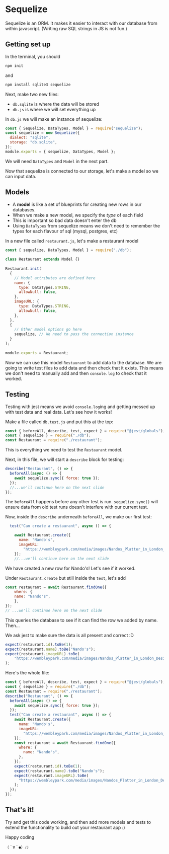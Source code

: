 # Sequelize
Sequelize is an ORM. It makes it easier to interact with our database from within javascript. (Writing raw SQL strings in JS is not fun.)


## Getting set up
In the terminal, you should
```js
npm init
```
and
```js
npm install sqlite3 sequelize
```

Next, make two new files:
 - `db.sqlite` is where the data will be stored
 - `db.js` is where we will set everything up

In `db.js` we will make an instance of sequelize:
```js
const { Sequelize, DataTypes, Model } = require("sequelize");
const sequelize = new Sequelize({
  dialect: "sqlite",
  storage: "db.sqlite",
});
module.exports = { sequelize, DataTypes, Model };
```
We will need `DataTypes` and `Model` in the next part.

Now that sequelize is connected to our storage, let's make a model so we can input data.


## Models
 - A **model** is like a set of blueprints for creating new rows in our databases.
 - When we make a new model, we specify the *type* of each field
 - This is important so bad data doesn't enter the db
 - Using `DataTypes` from sequelize means we don't need to remember the types for each flavour of sql (mysql, postgres, etc)

In a new file called `restaurant.js`, let's make a restaurant model
```js
const { sequelize, DataTypes, Model } = require("./db");
 
class Restaurant extends Model {}
 
Restaurant.init(
  {
    // Model attributes are defined here
    name: {
      type: DataTypes.STRING,
      allowNull: false,
    },
    imageURL: {
      type: DataTypes.STRING,
      allowNull: false,
    },
  },
  {
    // Other model options go here
    sequelize, // We need to pass the connection instance
  }
);
 
module.exports = Restaurant;
```

Now we can use this model `Restaurant` to add data to the database. We are going to write test files to add data and then check that it exists. This means we don't need to manually add and then `console.log` to check that it worked.


## Testing
Testing with jest means we avoid `console.log`ing and getting messed up with test data and real data. Let's see how it works!


Make a file called `db.test.js` and put this at the top:

```js
const { beforeAll, describe, test, expect } = require("@jest/globals");
const { sequelize } = require("./db");
const Restaurant = require("./restaurant");
```
This is everything we need to test the `Restaurant` model.

Next, in this file, we will start a `describe` block for testing:
```js
describe("Restaurant", () => {
  beforeAll(async () => {
    await sequelize.sync({ force: true });
  });
  //...we'll continue here on the next slide
});
```
The `beforeAll` happens before any other test is run. `sequelize.sync()` will ensure data from old test runs doesn't interfere with our current test.

Now, inside the `describe` underneath `beforeAll`, we make our first test:
```js
  test("Can create a restaurant", async () => {

    await Restaurant.create({
      name: "Nando's",
      imageURL:
        "https://wembleypark.com/media/images/Nandos_Platter_in_London_Designer_.2e16d0ba.fill-496x279.png",
    });
    //...we'll continue here on the next slide
```
We have created a new row for Nando's! Let's see if it worked.

Under `Restaurant.create` but still inside the `test`, let's add
```js
const restaurant = await Restaurant.findOne({
    where: {
    name: "Nando's",
    },
});
// ...we'll continue here on the next slide
```
This queries the database to see if it can find the row we added by name. Then...

We ask jest to make sure the data is all present and correct :D
```js
expect(restaurant.id).toBe(1);
expect(restaurant.name).toBe("Nando's");
expect(restaurant.imageURL).toBe(
    "https://wembleypark.com/media/images/Nandos_Platter_in_London_Designer_.2e16d0ba.fill-496x279.png"
);
```

Here's the whole file:
```js
const { beforeAll, describe, test, expect } = require("@jest/globals");
const { sequelize } = require("./db");
const Restaurant = require("./restaurant");
describe("Restaurant", () => {
  beforeAll(async () => {
    await sequelize.sync({ force: true });
  });
  test("Can create a restaurant", async () => {
    await Restaurant.create({
      name: "Nando's",
      imageURL:
        "https://wembleypark.com/media/images/Nandos_Platter_in_London_Designer_.2e16d0ba.fill-496x279.png",
    });
    const restaurant = await Restaurant.findOne({
      where: {
        name: "Nando's",
      },
    });
    expect(restaurant.id).toBe(1);
    expect(restaurant.name).toBe("Nando's");
    expect(restaurant.imageURL).toBe(
      "https://wembleypark.com/media/images/Nandos_Platter_in_London_Designer_.2e16d0ba.fill-496x279.png"
    );
  });
});
```


## That's it!
Try and get this code working, and then add more models and tests to extend the functionality to build out your restaurant app :)

Happy coding
```
（＾∀＾●）ﾉｼ
```